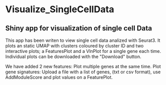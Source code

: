 # Visualize_SingleCellData

## Shiny app for visualization of single cell Data

This app has been writen to view single cell data analized with Seurat3. It plots an static UMAP with clusters coloured by cluster ID and two interactive plots; a FeaturesPlot and a VlnPlot for a single gene each time. Individual plots can be downloaded with the "Download" button. 

We have added 2 new features: 
  Plot multiple genes at the same time. 
  Plot gene signatures: Upload a file with a list of genes, (txt or csv format), use AddModuleScore and plot values on a FeaturePlot.
